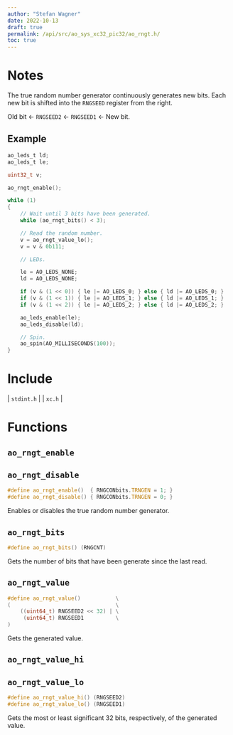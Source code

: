 ```yaml
---
author: "Stefan Wagner"
date: 2022-10-13
draft: true
permalink: /api/src/ao_sys_xc32_pic32/ao_rngt.h/
toc: true
---
```


# Notes

The true random number generator continuously generates new bits. Each new bit is shifted into the `RNGSEED` register from the right.

Old bit &larr; `RNGSEED2` &larr; `RNGSEED1` &larr; New bit.

## Example

```c
ao_leds_t ld;
ao_leds_t le;
```

```c
uint32_t v;
```

```c
ao_rngt_enable();

while (1)
{
    // Wait until 3 bits have been generated.
    while (ao_rngt_bits() < 3);

    // Read the random number.
    v = ao_rngt_value_lo();
    v = v & 0b111;

    // LEDs.

    le = AO_LEDS_NONE;
    ld = AO_LEDS_NONE;

    if (v & (1 << 0)) { le |= AO_LEDS_0; } else { ld |= AO_LEDS_0; }
    if (v & (1 << 1)) { le |= AO_LEDS_1; } else { ld |= AO_LEDS_1; }
    if (v & (1 << 2)) { le |= AO_LEDS_2; } else { ld |= AO_LEDS_2; }

    ao_leds_enable(le);
    ao_leds_disable(ld);

    // Spin.
    ao_spin(AO_MILLISECONDS(100));
}
```

# Include

| `stdint.h` |
| `xc.h` |

# Functions

## `ao_rngt_enable`
## `ao_rngt_disable`

```c
#define ao_rngt_enable()  { RNGCONbits.TRNGEN = 1; }
#define ao_rngt_disable() { RNGCONbits.TRNGEN = 0; }
```

Enables or disables the true random number generator.

## `ao_rngt_bits`

```c
#define ao_rngt_bits() (RNGCNT)
```

Gets the number of bits that have been generate since the last read.

## `ao_rngt_value`

```c
#define ao_rngt_value()           \
(                                 \
    ((uint64_t) RNGSEED2 << 32) | \
     (uint64_t) RNGSEED1          \
)
```

Gets the generated value.

## `ao_rngt_value_hi`
## `ao_rngt_value_lo`

```c
#define ao_rngt_value_hi() (RNGSEED2)
#define ao_rngt_value_lo() (RNGSEED1)
```

Gets the most or least significant 32 bits, respectively, of the generated value.
